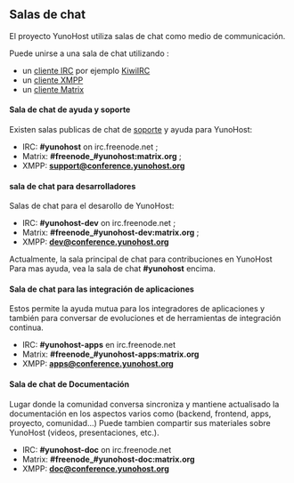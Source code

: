 ## Salas de chat

El proyecto YunoHost utiliza salas de chat como medio de communicación.

Puede unirse a una sala de chat utilizando :
- un [cliente IRC](https://es.wikipedia.org/wiki/Anexo:Clientes_IRC) por ejemplo [KiwiIRC](https://kiwiirc.com/client/irc.freenode.net/yunohost)
- un [cliente XMPP](https://es.wikipedia.org/wiki/Anexo:Comparaci%C3%B3n_de_clientes_de_mensajer%C3%ADa_instant%C3%A1nea)
- un [cliente Matrix](https://matrix.org/docs/guides/faq.html#what-clients-are-available%3F)


#### Sala de chat de ayuda y soporte

Existen salas publicas de chat de [soporte](/help) y ayuda para YunoHost:
- IRC: **#yunohost** on irc.freenode.net ;
- Matrix: **#freenode_#yunohost:matrix.org** ;
- XMPP: **[support@conference.yunohost.org](xmpp:support@conference.yunohost.org?join)**

#### sala de chat para desarrolladores

Salas de chat para el desarollo de YunoHost:
- IRC: **#yunohost-dev** on irc.freenode.net ;
- Matrix: **#freenode_#yunohost-dev:matrix.org** ;
- XMPP: **[dev@conference.yunohost.org](xmpp:dev@conference.yunohost.org?join)**

Actualmente, la sala principal de chat para contribuciones en YunoHost
Para mas ayuda, vea la sala de chat **#yunohost** encima.

#### Sala de chat para las integración de aplicaciones
Estos permite la ayuda mutua para los integradores de aplicaciones y también para conversar de evoluciones et de herramientas de integración continua.
- IRC: **#yunohost-apps** en irc.freenode.net
- Matrix: **#freenode_#yunohost-apps:matrix.org**
- XMPP: **[apps@conference.yunohost.org](xmpp:apps@conference.yunohost.org?join)**

#### Sala de chat de Documentación 
Lugar donde la comunidad conversa sincroniza y mantiene actualisado la documentación en los aspectos varios como (backend, frontend, apps, proyecto, comunidad...)
Puede tambien compartir sus materiales sobre YunoHost (videos, presentaciones, etc.).
- IRC: **#yunohost-doc** on irc.freenode.net
- Matrix: **#freenode_#yunohost-doc:matrix.org**
- XMPP: **[doc@conference.yunohost.org](xmpp:doc@conference.yunohost.org?join)**
